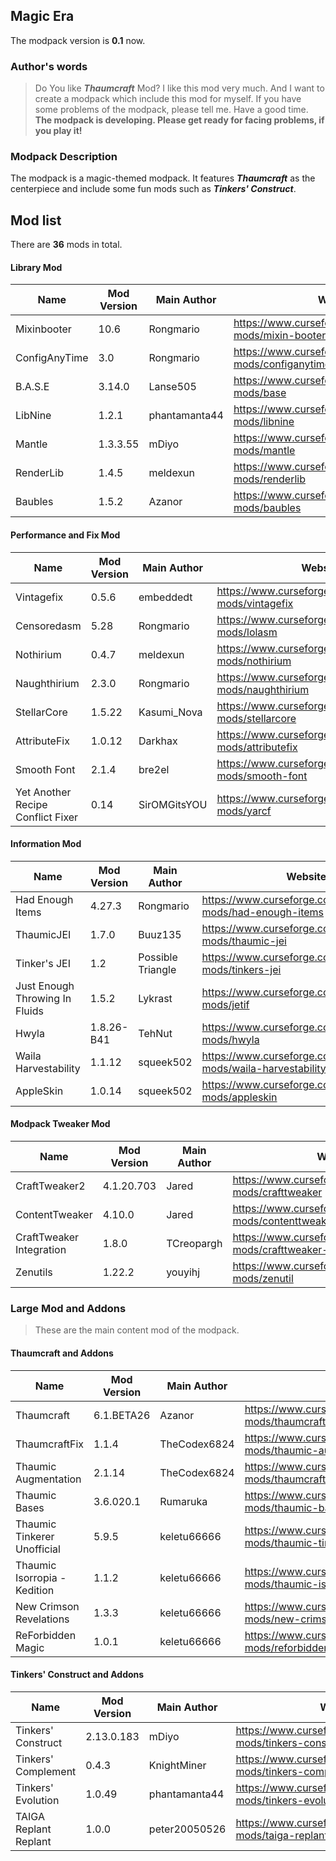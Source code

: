 ## Magic Era

The modpack version is **0.1** now.
### Author's words
> Do You like ***Thaumcraft*** Mod? I like this mod very much. And I want to create a modpack which include this mod for myself. If you have some problems of the modpack, please tell me. Have a good time.
**The modpack is developing. Please get ready for facing problems, if you play it!**

### Modpack Description
The modpack is a magic-themed modpack. It features ***Thaumcraft*** as the centerpiece and include some fun mods such as ***Tinkers' Construct***.

## Mod list
There are **36** mods in total.
#### Library Mod
| Name | Mod Version | Main Author | Website |
| ------------ | ------------ | ------------ | ------------ |
| Mixinbooter | 10.6 | Rongmario | https://www.curseforge.com/minecraft/mc-mods/mixin-booter |
| ConfigAnyTime | 3.0 | Rongmario | https://www.curseforge.com/minecraft/mc-mods/configanytime |
| B.A.S.E | 3.14.0 | Lanse505 | https://www.curseforge.com/minecraft/mc-mods/base |
| LibNine | 1.2.1 | phantamanta44 | https://www.curseforge.com/minecraft/mc-mods/libnine |
| Mantle | 1.3.3.55 | mDiyo | https://www.curseforge.com/minecraft/mc-mods/mantle |
| RenderLib | 1.4.5 | meldexun |https://www.curseforge.com/minecraft/mc-mods/renderlib |
| Baubles | 1.5.2 | Azanor | https://www.curseforge.com/minecraft/mc-mods/baubles |

#### Performance and Fix Mod
| Name | Mod Version | Main Author | Website |
| ------------ | ------------ | ------------ | ------------ |
| Vintagefix | 0.5.6 | embeddedt | https://www.curseforge.com/minecraft/mc-mods/vintagefix |
| Censoredasm | 5.28 | Rongmario | https://www.curseforge.com/minecraft/mc-mods/lolasm |
| Nothirium | 0.4.7 | meldexun | https://www.curseforge.com/minecraft/mc-mods/nothirium |
| Naughthirium | 2.3.0 | Rongmario | https://www.curseforge.com/minecraft/mc-mods/naughthirium |
| StellarCore | 1.5.22 | Kasumi_Nova | https://www.curseforge.com/minecraft/mc-mods/stellarcore |
| AttributeFix | 1.0.12 | Darkhax | https://www.curseforge.com/minecraft/mc-mods/attributefix |
| Smooth Font | 2.1.4 | bre2el | https://www.curseforge.com/minecraft/mc-mods/smooth-font |
| Yet Another Recipe Conflict Fixer | 0.14 | SirOMGitsYOU | https://www.curseforge.com/minecraft/mc-mods/yarcf |

#### Information Mod
| Name | Mod Version | Main Author | Website |
| ------------ | ------------ | ------------ | ------------ |
| Had Enough Items | 4.27.3 | Rongmario | https://www.curseforge.com/minecraft/mc-mods/had-enough-items |
| ThaumicJEI | 1.7.0 | Buuz135 | https://www.curseforge.com/minecraft/mc-mods/thaumic-jei |
| Tinker's JEI | 1.2 | Possible Triangle | https://www.curseforge.com/minecraft/mc-mods/tinkers-jei |
| Just Enough Throwing In Fluids | 1.5.2 | Lykrast | https://www.curseforge.com/minecraft/mc-mods/jetif |
| Hwyla | 1.8.26-B41 | TehNut | https://www.curseforge.com/minecraft/mc-mods/hwyla |
| Waila Harvestability | 1.1.12 | squeek502 | https://www.curseforge.com/minecraft/mc-mods/waila-harvestability |
| AppleSkin | 1.0.14 | squeek502 | https://www.curseforge.com/minecraft/mc-mods/appleskin |

#### Modpack Tweaker Mod
| Name | Mod Version | Main Author | Website |
| ------------ | ------------ | ------------ | ------------ |
| CraftTweaker2 | 4.1.20.703 | Jared | https://www.curseforge.com/minecraft/mc-mods/crafttweaker |
| ContentTweaker | 4.10.0 | Jared | https://www.curseforge.com/minecraft/mc-mods/contenttweaker |
| CraftTweaker Integration | 1.8.0 | TCreopargh | https://www.curseforge.com/minecraft/mc-mods/crafttweaker-integration |
| Zenutils | 1.22.2 | youyihj | https://www.curseforge.com/minecraft/mc-mods/zenutil |

### Large Mod and Addons
> These are the main content mod of the modpack.

#### Thaumcraft and Addons
| Name | Mod Version | Main Author | Website |
| ------------ | ------------ | ------------ | ------------ |
| Thaumcraft | 6.1.BETA26 | Azanor | https://www.curseforge.com/minecraft/mc-mods/thaumcraft |
| ThaumcraftFix | 1.1.4 | TheCodex6824 | https://www.curseforge.com/minecraft/mc-mods/thaumic-augmentation |
| Thaumic Augmentation | 2.1.14 | TheCodex6824 | https://www.curseforge.com/minecraft/mc-mods/thaumcraftfix |
| Thaumic Bases | 3.6.020.1 | Rumaruka | https://www.curseforge.com/minecraft/mc-mods/thaumic-bases-unofficial |
| Thaumic Tinkerer Unofficial | 5.9.5 | keletu66666 | https://www.curseforge.com/minecraft/mc-mods/thaumic-tinkerer-unofficial |
| Thaumic Isorropia - Kedition | 1.1.2 | keletu66666 | https://www.curseforge.com/minecraft/mc-mods/thaumic-isorropia-kedition |
| New Crimson Revelations | 1.3.3 | keletu66666 | https://www.curseforge.com/minecraft/mc-mods/new-crimson-revelations |
| ReForbidden Magic | 1.0.1 | keletu66666 | https://www.curseforge.com/minecraft/mc-mods/reforbidden-magic |

#### Tinkers' Construct and Addons
| Name | Mod Version | Main Author | Website |
| ------------ | ------------ | ------------ | ------------ |
| Tinkers' Construct | 2.13.0.183 | mDiyo | https://www.curseforge.com/minecraft/mc-mods/tinkers-construct |
| Tinkers' Complement | 0.4.3 | KnightMiner | https://www.curseforge.com/minecraft/mc-mods/tinkers-complement |
| Tinkers' Evolution | 1.0.49 | phantamanta44 | https://www.curseforge.com/minecraft/mc-mods/tinkers-evolution |
| TAIGA Replant Replant | 1.0.0 | peter20050526 | https://www.curseforge.com/minecraft/mc-mods/taiga-replant-replant |